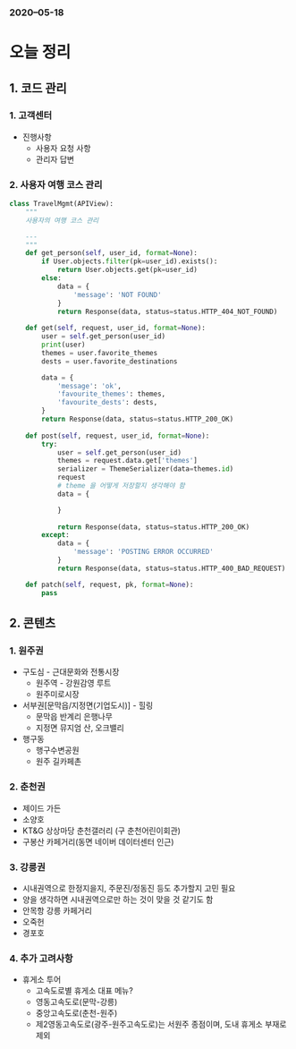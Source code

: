 ### 2020–05-18

# 오늘 정리

## 1. 코드 관리

### 1. 고객센터

* 진행사항
  * 사용자 요청 사항
  * 관리자 답변 



### 2. 사용자 여행 코스 관리

```python
class TravelMgmt(APIView):
    """
    사용자의 여행 코스 관리

    ---
    """
    def get_person(self, user_id, format=None):
        if User.objects.filter(pk=user_id).exists():
            return User.objects.get(pk=user_id)
        else:
            data = {
                'message': 'NOT FOUND'
            }
            return Response(data, status=status.HTTP_404_NOT_FOUND)
    
    def get(self, request, user_id, format=None):
        user = self.get_person(user_id)
        print(user)
        themes = user.favorite_themes
        dests = user.favorite_destinations

        data = {
            'message': 'ok',
            'favourite_themes': themes,
            'favourite_dests': dests,
        }
        return Response(data, status=status.HTTP_200_OK)
    
    def post(self, request, user_id, format=None):
        try: 
            user = self.get_person(user_id)
            themes = request.data.get['themes']
            serializer = ThemeSerializer(data=themes.id)
            request
            # theme 을 어떻게 저장할지 생각해야 함
            data = {

            }
            
            return Response(data, status=status.HTTP_200_OK)
        except:
            data = {
                'message': 'POSTING ERROR OCCURRED'
            }
            return Response(data, status=status.HTTP_400_BAD_REQUEST)

    def patch(self, request, pk, format=None):
        pass
```





## 2. 콘텐츠

### 1. 원주권

* 구도심 - 근대문화와 전통시장
  * 원주역 - 강원감영 루트
  * 원주미로시장
* 서부권[문막읍/지정면(기업도시)] - 힐링
  * 문막읍 반계리 은행나무
  * 지정면 뮤지엄 산, 오크밸리
* 행구동
  * 행구수변공원
  * 원주 길카페촌



### 2. 춘천권

* 제이드 가든
* 소양호
* KT&G 상상마당 춘천갤러리 (구 춘천어린이회관)
* 구봉산 카페거리(동면 네이버 데이터센터 인근)



### 3. 강릉권

* 시내권역으로 한정지을지, 주문진/정동진 등도 추가할지 고민 필요
* 양을 생각하면 시내권역으로만 하는 것이 맞을 것 같기도 함
* 안목항 강릉 카페거리
* 오죽헌
* 경포호



### 4. 추가 고려사항

* 휴게소 투어
  * 고속도로별 휴게소 대표 메뉴?
  * 영동고속도로(문막-강릉)
  * 중앙고속도로(춘천-원주)
  * 제2영동고속도로(광주-원주고속도로)는 서원주 종점이며, 도내 휴게소 부재로 제외

